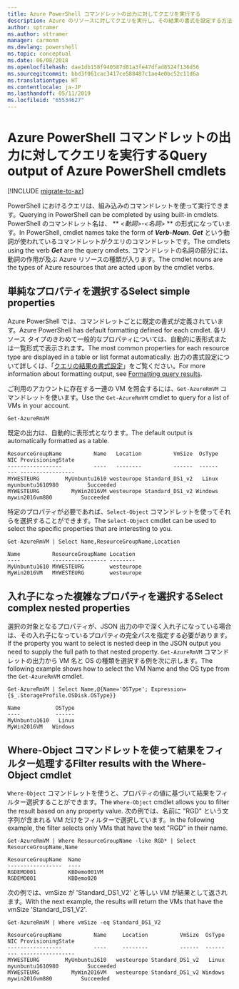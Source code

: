 ```yaml
---
title: Azure PowerShell コマンドレットの出力に対してクエリを実行する
description: Azure のリソースに対してクエリを実行し、その結果の書式を設定する方法について説明します。
author: sptramer
ms.author: sttramer
manager: carmonm
ms.devlang: powershell
ms.topic: conceptual
ms.date: 06/08/2018
ms.openlocfilehash: dae1db158f940587d81a3fe47dfad8524f136d56
ms.sourcegitcommit: bbd3f061cac3417ce588487c1ae4e0bc52c11d6a
ms.translationtype: HT
ms.contentlocale: ja-JP
ms.lasthandoff: 05/11/2019
ms.locfileid: "65534627"
---
```

# <a name="query-output-of-azure-powershell-cmdlets"></a><span data-ttu-id="3c6a2-103">Azure PowerShell コマンドレットの出力に対してクエリを実行する</span><span class="sxs-lookup"><span data-stu-id="3c6a2-103">Query output of Azure PowerShell cmdlets</span></span>

[!INCLUDE [migrate-to-az](../includes/migrate-to-az.md)]

<span data-ttu-id="3c6a2-104">PowerShell におけるクエリは、組み込みのコマンドレットを使って実行できます。</span><span class="sxs-lookup"><span data-stu-id="3c6a2-104">Querying in PowerShell can be completed by using built-in cmdlets.</span></span> <span data-ttu-id="3c6a2-105">PowerShell のコマンドレット名は、 \*\* _<動詞>-<名詞>_ \*\* の形式になっています。</span><span class="sxs-lookup"><span data-stu-id="3c6a2-105">In PowerShell, cmdlet names take the form of **_Verb-Noun_**.</span></span> <span data-ttu-id="3c6a2-106">**_Get_** という動詞が使われているコマンドレットがクエリのコマンドレットです。</span><span class="sxs-lookup"><span data-stu-id="3c6a2-106">The cmdlets using the verb **_Get_** are the query cmdlets.</span></span> <span data-ttu-id="3c6a2-107">コマンドレットの名詞の部分には、動詞の作用が及ぶ Azure リソースの種類が入ります。</span><span class="sxs-lookup"><span data-stu-id="3c6a2-107">The cmdlet nouns are the types of Azure resources that are acted upon by the cmdlet verbs.</span></span>

## <a name="select-simple-properties"></a><span data-ttu-id="3c6a2-108">単純なプロパティを選択する</span><span class="sxs-lookup"><span data-stu-id="3c6a2-108">Select simple properties</span></span>

<span data-ttu-id="3c6a2-109">Azure PowerShell では、コマンドレットごとに既定の書式が定義されています。</span><span class="sxs-lookup"><span data-stu-id="3c6a2-109">Azure PowerShell has default formatting defined for each cmdlet.</span></span> <span data-ttu-id="3c6a2-110">各リソース タイプのきわめて一般的なプロパティについては、自動的に表形式または一覧形式で表示されます。</span><span class="sxs-lookup"><span data-stu-id="3c6a2-110">The most common properties for each resource type are displayed in a table or list format automatically.</span></span> <span data-ttu-id="3c6a2-111">出力の書式設定について詳しくは、「[クエリの結果の書式設定](formatting-output.md)」をご覧ください。</span><span class="sxs-lookup"><span data-stu-id="3c6a2-111">For more information about formatting output, see [Formatting query results](formatting-output.md).</span></span>

<span data-ttu-id="3c6a2-112">ご利用のアカウントに存在する一連の VM を照会するには、`Get-AzureRmVM` コマンドレットを使います。</span><span class="sxs-lookup"><span data-stu-id="3c6a2-112">Use the `Get-AzureRmVM` cmdlet to query for a list of VMs in your account.</span></span>

```azurepowershell-interactive
Get-AzureRmVM
```

<span data-ttu-id="3c6a2-113">既定の出力は、自動的に表形式となります。</span><span class="sxs-lookup"><span data-stu-id="3c6a2-113">The default output is automatically formatted as a table.</span></span>

```output
ResourceGroupName          Name   Location          VmSize  OsType              NIC ProvisioningState
-----------------          ----   --------          ------  ------              --- -----------------
MYWESTEURG        MyUnbuntu1610 westeurope Standard_DS1_v2   Linux myunbuntu1610980         Succeeded
MYWESTEURG          MyWin2016VM westeurope Standard_DS1_v2 Windows   mywin2016vm880         Succeeded
```

<span data-ttu-id="3c6a2-114">特定のプロパティが必要であれば、`Select-Object` コマンドレットを使ってそれらを選択することができます。</span><span class="sxs-lookup"><span data-stu-id="3c6a2-114">The `Select-Object` cmdlet can be used to select the specific properties that are interesting to you.</span></span>

```azurepowershell-interactive
Get-AzureRmVM | Select Name,ResourceGroupName,Location
```

```output
Name          ResourceGroupName Location
----          ----------------- --------
MyUnbuntu1610 MYWESTEURG        westeurope
MyWin2016VM   MYWESTEURG        westeurope
```

## <a name="select-complex-nested-properties"></a><span data-ttu-id="3c6a2-115">入れ子になった複雑なプロパティを選択する</span><span class="sxs-lookup"><span data-stu-id="3c6a2-115">Select complex nested properties</span></span>

<span data-ttu-id="3c6a2-116">選択の対象となるプロパティが、JSON 出力の中で深く入れ子になっている場合は、その入れ子になっているプロパティの完全パスを指定する必要があります。</span><span class="sxs-lookup"><span data-stu-id="3c6a2-116">If the property you want to select is nested deep in the JSON output you need to supply the full path to that nested property.</span></span> <span data-ttu-id="3c6a2-117">`Get-AzureRmVM` コマンドレットの出力から VM 名と OS の種類を選択する例を次に示します。</span><span class="sxs-lookup"><span data-stu-id="3c6a2-117">The following example shows how to select the VM Name and the OS type from the `Get-AzureRmVM` cmdlet.</span></span>

```azurepowershell-interactive
Get-AzureRmVM | Select Name,@{Name='OSType'; Expression={$_.StorageProfile.OSDisk.OSType}}
```

```output
Name           OSType
----           ------
MyUnbuntu1610   Linux
MyWin2016VM   Windows
```

## <a name="filter-results-with-the-where-object-cmdlet"></a><span data-ttu-id="3c6a2-118">Where-Object コマンドレットを使って結果をフィルター処理する</span><span class="sxs-lookup"><span data-stu-id="3c6a2-118">Filter results with the Where-Object cmdlet</span></span>

<span data-ttu-id="3c6a2-119">`Where-Object` コマンドレットを使うと、プロパティの値に基づいて結果をフィルター選択することができます。</span><span class="sxs-lookup"><span data-stu-id="3c6a2-119">The `Where-Object` cmdlet allows you to filter the result based on any property value.</span></span> <span data-ttu-id="3c6a2-120">次の例では、名前に "RGD" という文字列が含まれる VM だけをフィルターで選択しています。</span><span class="sxs-lookup"><span data-stu-id="3c6a2-120">In the following example, the filter selects only VMs that have the text "RGD" in their name.</span></span>

```azurepowershell-interactive
Get-AzureRmVM | Where ResourceGroupName -like RGD* | Select ResourceGroupName,Name
```

```output
ResourceGroupName  Name
-----------------  ----
RGDEMO001          KBDemo001VM
RGDEMO001          KBDemo020
```

<span data-ttu-id="3c6a2-121">次の例では、vmSize が 'Standard_DS1_V2' と等しい VM が結果として返されます。</span><span class="sxs-lookup"><span data-stu-id="3c6a2-121">With the next example, the results will return the VMs that have the vmSize 'Standard_DS1_V2'.</span></span>

```azurepowershell-interactive
Get-AzureRmVM | Where vmSize -eq Standard_DS1_V2
```

```output
ResourceGroupName          Name     Location          VmSize  OsType              NIC ProvisioningState
-----------------          ----     --------          ------  ------              --- -----------------
MYWESTEURG        MyUnbuntu1610   westeurope Standard_DS1_v2   Linux myunbuntu1610980         Succeeded
MYWESTEURG          MyWin2016VM   westeurope Standard_DS1_v2 Windows   mywin2016vm880         Succeeded
```
